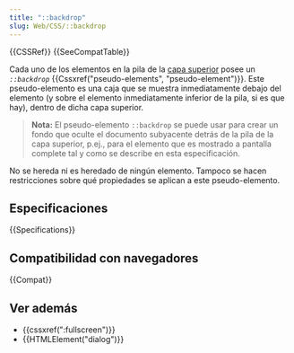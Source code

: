 ```yaml
---
title: "::backdrop"
slug: Web/CSS/::backdrop
---
```


{{CSSRef}} {{SeeCompatTable}}

Cada uno de los elementos en la pila de la [capa superior](https://fullscreen.spec.whatwg.org/#top-layer) posee un _`::backdrop`_ {{Cssxref("pseudo-elements", "pseudo-element")}}. Este pseudo-elemento es una caja que se muestra inmediatamente debajo del elemento (y sobre el elemento inmediatamente inferior de la pila, si es que hay), dentro de dicha capa superior.

> **Nota:** El pseudo-elemento `::backdrop` se puede usar para crear un fondo que oculte el documento subyacente detrás de la pila de la capa superior, p.ej., para el elemento que es mostrado a pantalla complete tal y como se describe en esta especificación.

No se hereda ni es heredado de ningún elemento. Tampoco se hacen restricciones sobre qué propiedades se aplican a este pseudo-elemento.

## Especificaciones

{{Specifications}}

## Compatibilidad con navegadores

{{Compat}}

## Ver además

- {{cssxref(":fullscreen")}}
- {{HTMLElement("dialog")}}
